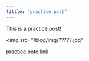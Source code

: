 ```yaml
---
tittle: "practice post" 
---
```

This is a practice post!

<img src="/blog/img/?????.jpg" 

[practice poto link](https://www.google.com/search?q=art&rlz=1C5CHFA_enUS767US767&source=lnms&tbm=isch&sa=X&ved=0ahUKEwimsr6XieDZAhUhuVkKHSEtDSIQ_AUICigB&biw=1600&bih=878#imgrc=vV4ALju-3XNavM:) 
